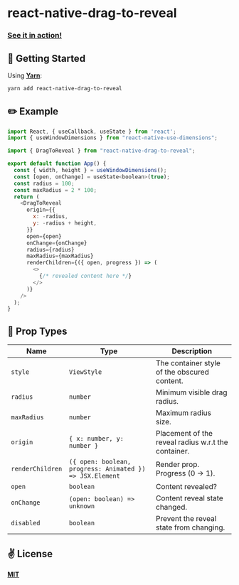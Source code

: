 # react-native-drag-to-reveal
### [**See it in action!**](https://twitter.com/cawfree/status/1323797973919272961?s=20)

## 🚀 Getting Started

Using [**Yarn**](https://yarnpkg.com):

```sh
yarn add react-native-drag-to-reveal
```

## ✏️ Example

```javascript
import React, { useCallback, useState } from 'react';
import { useWindowDimensions } from "react-native-use-dimensions";

import { DragToReveal } from "react-native-drag-to-reveal";

export default function App() {
  const { width, height } = useWindowDimensions();
  const [open, onChange] = useState<boolean>(true);
  const radius = 100;
  const maxRadius = 2 * 100;
  return (
    <DragToReveal
      origin={{
        x: -radius,
        y: -radius + height,
      }}
      open={open}
      onChange={onChange}
      radius={radius}
      maxRadius={maxRadius}
      renderChildren={({ open, progress }) => (
        <>
          {/* revealed content here */}
        </>
      )}
    />
  );
}
```

## 🦄 Prop Types

| **Name**         | **Type**                                                 | **Description**                                     |
|------------------|----------------------------------------------------------|-----------------------------------------------------|
| `style`          | `ViewStyle`                                              | The container style of the obscured content.        |
| `radius`         | `number`                                                 | Minimum visible drag radius.                        |
| `maxRadius`      | `number`                                                 | Maximum radius size.                                |
| `origin`         | `{ x: number, y: number }`                               | Placement of the reveal radius w.r.t the container. |
| `renderChildren` | `({ open: boolean, progress: Animated }) => JSX.Element` | Render prop. Progress (0 -> 1).                     |
| `open`           | `boolean`                                                | Content revealed?                                   |
| `onChange`       | `(open: boolean) => unknown`                             | Content reveal state changed.                       |
| `disabled`       | `boolean`                                                | Prevent the reveal state from changing.             |

## ✌️ License
[**MIT**](./LICENSE)
